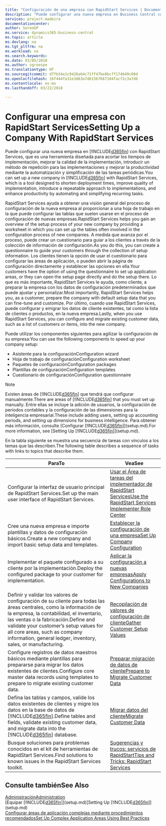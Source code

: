 ```yaml
---
title: "Configuración de una empresa con RapidStart Services | Documentos de Microsoft"
description: "Puede configurar una nueva empresa en Business Central con RapidStart Services, que es una herramienta diseñada para acortar los tiempos de implementación, mejorar la calidad de la implementación, introducir un método de repetición para las implementaciones y mejorar la productividad mediante la automatización y simplificación de las tareas periódicas."
services: project-madeira
documentationcenter: 
author: SorenGP
ms.service: dynamics365-business-central
ms.topic: article
ms.devlang: na
ms.tgt_pltfrm: na
ms.workload: na
ms.search.keywords: 
ms.date: 03/05/2018
ms.author: sgroespe
ms.translationtype: HT
ms.sourcegitcommit: d7fb34e1c9428a64c71ff47be8bcff174649c00d
ms.openlocfilehash: 16f444fa31e3d63a7d61567667184facf2c3a7d6
ms.contentlocale: es-mx
ms.lasthandoff: 03/22/2018

---
```

# <a name="setting-up-a-company-with-rapidstart-services"></a><span data-ttu-id="4b693-103">Configurar una empresa con RapidStart Services</span><span class="sxs-lookup"><span data-stu-id="4b693-103">Setting Up a Company With RapidStart Services</span></span>
<span data-ttu-id="4b693-104">Puede configurar una nueva empresa en [!INCLUDE[d365fin](includes/d365fin_md.md)] con RapidStart Services, que es una herramienta diseñada para acortar los tiempos de implementación, mejorar la calidad de la implementación, introducir un método de repetición para las implementaciones y mejorar la productividad mediante la automatización y simplificación de las tareas periódicas.</span><span class="sxs-lookup"><span data-stu-id="4b693-104">You can set up a new company in [!INCLUDE[d365fin](includes/d365fin_md.md)] with RapidStart Services, which is a tool designed to shorten deployment times, improve quality of implementation, introduce a repeatable approach to implementations, and enhance productivity by automating and simplifying recurring tasks.</span></span>  

<span data-ttu-id="4b693-105">RapidStart Services ayuda a obtener una visión general del proceso de configuración de la nueva empresa al proporcionar a una hoja de trabajo en la que puede configurar las tablas que suelen usarse en el proceso de configuración de nuevas empresas.</span><span class="sxs-lookup"><span data-stu-id="4b693-105">RapidStart Services helps you gain an overview of the setup process of your new company by providing a worksheet in which you can set up the tables often involved in the configuration process of new companies.</span></span> <span data-ttu-id="4b693-106">A medida que avanza por el proceso, puede crear un cuestionario para guiar a los clientes a través de la colección de información de configuración.</span><span class="sxs-lookup"><span data-stu-id="4b693-106">As you do this, you can create a questionnaire to guide your customers through the collection of setup information.</span></span> <span data-ttu-id="4b693-107">Los clientes tienen la opción de usar el cuestionario para configurar las áreas de aplicación, o pueden abrir la página de configuración directamente y establecer las opciones en ella.</span><span class="sxs-lookup"><span data-stu-id="4b693-107">Your customers have the option of using the questionnaire to set up application areas, or they can open the setup page directly and do the setup there.</span></span> <span data-ttu-id="4b693-108">Lo que es más importante, RapidStart Services le ayuda, como cliente, a preparar la empresa con los datos de configuración predeterminados que puede ajustar y personalizar.</span><span class="sxs-lookup"><span data-stu-id="4b693-108">Most importantly, RapidStart Services helps you, as a customer, prepare the company with default setup data that you can fine-tune and customize.</span></span> <span data-ttu-id="4b693-109">Por último, cuando use RapidStart Services, puede configurar y emigrar los datos de cliente existentes, tal como la lista de clientes o productos, en la nueva empresa.</span><span class="sxs-lookup"><span data-stu-id="4b693-109">Lastly, when you use RapidStart Services, you can configure and migrate existing customer data, such as a list of customers or items, into the new company.</span></span>

<span data-ttu-id="4b693-110">Puede utilizar los componentes siguientes para agilizar la configuración de su empresa:</span><span class="sxs-lookup"><span data-stu-id="4b693-110">You can use the following components to speed up your company setup:</span></span>  

-   <span data-ttu-id="4b693-111">Asistente para la configuración</span><span class="sxs-lookup"><span data-stu-id="4b693-111">Configuration wizard</span></span>  
-   <span data-ttu-id="4b693-112">Hoja de trabajo de configuración</span><span class="sxs-lookup"><span data-stu-id="4b693-112">Configuration worksheet</span></span>  
-   <span data-ttu-id="4b693-113">Paquetes de configuración</span><span class="sxs-lookup"><span data-stu-id="4b693-113">Configuration packages</span></span>  
-   <span data-ttu-id="4b693-114">Plantillas de configuración</span><span class="sxs-lookup"><span data-stu-id="4b693-114">Configuration templates</span></span>  
-   <span data-ttu-id="4b693-115">Cuestionario de configuración</span><span class="sxs-lookup"><span data-stu-id="4b693-115">Configuration questionnaire</span></span>  

> [!Note]  
>  <span data-ttu-id="4b693-116">Existen áreas de [!INCLUDE[d365fin](includes/d365fin_md.md)] que tendrá que configurar manualmente.</span><span class="sxs-lookup"><span data-stu-id="4b693-116">There are areas of [!INCLUDE[d365fin](includes/d365fin_md.md)] that you must set up manually.</span></span> <span data-ttu-id="4b693-117">Entre ellas se incluye la adición de usuarios, la configuración de periodos contables y la configuración de las dimensiones para la inteligencia empresarial.</span><span class="sxs-lookup"><span data-stu-id="4b693-117">These include adding users, setting up accounting periods, and setting up dimensions for business intelligence.</span></span> <span data-ttu-id="4b693-118">Para obtener más información, consulte [Configurar [!INCLUDE[d365fin](includes/d365fin_md.md)]](setup.md).</span><span class="sxs-lookup"><span data-stu-id="4b693-118">For more information, see [Setting Up [!INCLUDE[d365fin](includes/d365fin_md.md)]](setup.md).</span></span>

 <span data-ttu-id="4b693-119">En la tabla siguiente se muestra una secuencia de tareas con vínculos a los temas que las describen.</span><span class="sxs-lookup"><span data-stu-id="4b693-119">The following table describes a sequence of tasks with links to topics that describe them.</span></span>

|<span data-ttu-id="4b693-120">**Para**</span><span class="sxs-lookup"><span data-stu-id="4b693-120">**To**</span></span>|<span data-ttu-id="4b693-121">**Vea**</span><span class="sxs-lookup"><span data-stu-id="4b693-121">**See**</span></span>|  
|------------|-------------|  
|<span data-ttu-id="4b693-122">Configurar la interfaz de usuario principal de RapidStart Services.</span><span class="sxs-lookup"><span data-stu-id="4b693-122">Set up the main user interface of RapidStart Services.</span></span>|[<span data-ttu-id="4b693-123">Usar el Área de tareas del implementador de RapidStart Services</span><span class="sxs-lookup"><span data-stu-id="4b693-123">Use the RapidStart Services Implementer Role Center</span></span>](admin-how-to-use-the-rapidstart-services-role-center-to-track-progress.md)|  
|<span data-ttu-id="4b693-124">Cree una nueva empresa e importe plantillas y datos de configuración básicos.</span><span class="sxs-lookup"><span data-stu-id="4b693-124">Create a new company and import basic setup data and templates.</span></span>|[<span data-ttu-id="4b693-125">Establecer la configuración de una empresa</span><span class="sxs-lookup"><span data-stu-id="4b693-125">Set Up Company Configuration</span></span>](admin-set-up-company-configuration.md)|  
|<span data-ttu-id="4b693-126">Implementar el paquete configurado a su cliente por la implementación.</span><span class="sxs-lookup"><span data-stu-id="4b693-126">Deploy the configured package to your customer for implementation.</span></span>|[<span data-ttu-id="4b693-127">Aplicar la configuración a nuevas empresas</span><span class="sxs-lookup"><span data-stu-id="4b693-127">Apply Configurations to New Companies</span></span>](admin-apply-configuration-to-new-companies.md)|
|<span data-ttu-id="4b693-128">Definir y validar los valores de configuración de su cliente para todas las áreas centrales, como la información de la empresa, la contabilidad, el inventario, las ventas o la fabricación.</span><span class="sxs-lookup"><span data-stu-id="4b693-128">Define and validate your customer’s setup values for all core areas, such as company information, general ledger, inventory, sales, or manufacturing.</span></span>|[<span data-ttu-id="4b693-129">Recopilación de valores de configuración de cliente</span><span class="sxs-lookup"><span data-stu-id="4b693-129">Gather Customer Setup Values</span></span>](admin-gather-customer-setup-values.md)|  
|<span data-ttu-id="4b693-130">Configure registros de datos maestros básicos mediante plantillas para prepararse para migrar los datos existentes de clientes.</span><span class="sxs-lookup"><span data-stu-id="4b693-130">Configure core master data records using templates to prepare to migrate existing customer data.</span></span>|[<span data-ttu-id="4b693-131">Preparar migración de datos de cliente</span><span class="sxs-lookup"><span data-stu-id="4b693-131">Prepare to Migrate Customer Data</span></span>](admin-use-templates-to-prepare-customer-data-for-migration.md)|  
|<span data-ttu-id="4b693-132">Defina las tablas y campos, valide los datos existentes de clientes y migre los datos en la base de datos de [!INCLUDE[d365fin](includes/d365fin_md.md)].</span><span class="sxs-lookup"><span data-stu-id="4b693-132">Define tables and fields, validate existing customer data, and migrate data into the [!INCLUDE[d365fin](includes/d365fin_md.md)] database.</span></span>|[<span data-ttu-id="4b693-133">Migrar datos del cliente</span><span class="sxs-lookup"><span data-stu-id="4b693-133">Migrate Customer Data</span></span>](admin-migrate-customer-data.md)|  
|<span data-ttu-id="4b693-134">Busque soluciones para problemas conocidos en el kit de herramientas de RapidStart Services.</span><span class="sxs-lookup"><span data-stu-id="4b693-134">Find solutions to known issues in the RapidStart Services toolkit.</span></span>|[<span data-ttu-id="4b693-135">Sugerencias y trucos: servicios de RapidStart</span><span class="sxs-lookup"><span data-stu-id="4b693-135">Tips and Tricks: RapidStart Services</span></span>](admin-tips-and-tricks-rapidstart-services.md)|  

## <a name="see-also"></a><span data-ttu-id="4b693-136">Consulte también</span><span class="sxs-lookup"><span data-stu-id="4b693-136">See Also</span></span>  
[<span data-ttu-id="4b693-137">Administración</span><span class="sxs-lookup"><span data-stu-id="4b693-137">Administration</span></span>](admin-setup-and-administration.md)  
<span data-ttu-id="4b693-138">[Equipar [!INCLUDE[d365fin](includes/d365fin_md.md)]](setup.md)</span><span class="sxs-lookup"><span data-stu-id="4b693-138">[Setting Up [!INCLUDE[d365fin](includes/d365fin_md.md)]](setup.md)</span></span>  
[<span data-ttu-id="4b693-139">Configurar áreas de aplicación complejas mediante procedimientos recomendados</span><span class="sxs-lookup"><span data-stu-id="4b693-139">Set Up Complex Application Areas Using Best Practices</span></span>](set-up-complex-application-areas-using-best-practices.md)   

